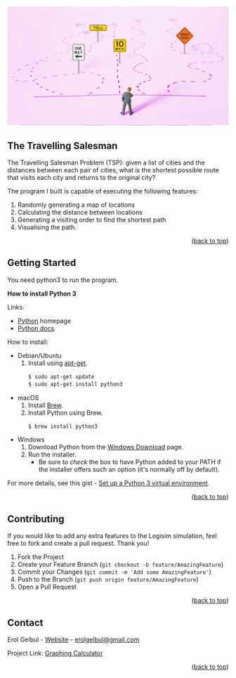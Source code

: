 <div id="top"></div>

<div style="text-align:center"><img src="images/cover_image.png" /></div>

<!-- ABOUT THE PROJECT -->
## The Travelling Salesman

The Travelling Salesman Problem (TSP): given a list of cities and the distances between each pair of cities, what is the shortest
possible route that visits each city and returns to the original city?

The program I built is capable of executing the following features:
1. Randomly generating a map of locations
2. Calculating the distance between locations
3. Generating a visiting order to find the shortest path
4. Visualising the path.


<p align="right">(<a href="#top">back to top</a>)</p>


<!-- GETTING STARTED -->
## Getting Started

You need python3 to run the program.

**How to install Python 3**

Links:
- [Python](https://python.org/) homepage
- [Python docs](https://docs.python.org/)


How to install:

- Debian/Ubuntu
    1. Install using [apt-get](https://linux.die.net/man/8/apt-get).
        ```sh
        $ sudo apt-get update
        $ sudo apt-get install python3
        ```
- macOS
    1. Install [Brew](https://brew.sh).
    2. Install Python using Brew.
        ```sh
        $ brew install python3
        ```
- Windows
    1. Download Python from the [Windows Download](https://www.python.org/downloads/windows/) page.
    2. Run the installer.
        - Be sure to _check_ the box to have Python added to your PATH if the installer offers such an option (it's normally off by default).

For more details, see this gist - [Set up a Python 3 virtual environment](https://gist.github.com/MichaelCurrin/3a4d14ba1763b4d6a1884f56a01412b7).





<p align="right">(<a href="#top">back to top</a>)</p>



<!-- CONTRIBUTING -->
## Contributing

If you would like to add any extra features to the Logisim simulation, feel free to fork and create a pull request. Thank you!

1. Fork the Project
2. Create your Feature Branch (`git checkout -b feature/AmazingFeature`)
3. Commit your Changes (`git commit -m 'Add some AmazingFeature'`)
4. Push to the Branch (`git push origin feature/AmazingFeature`)
5. Open a Pull Request

<p align="right">(<a href="#top">back to top</a>)</p>




<!-- CONTACT -->
## Contact

Erol Gelbul - [Website](erolgelbul.com) - erolgelbul@gmail.com

Project Link: [Graphing Calculator](https://github.com/ErolGelbul/low_level_graph_calculator)

<p align="right">(<a href="#top">back to top</a>)</p>


<!-- MARKDOWN LINKS & IMAGES -->
